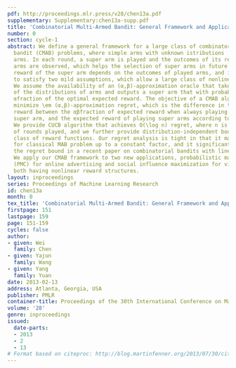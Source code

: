 ```yaml
---
pdf: http://proceedings.mlr.press/v28/chen13a.pdf
supplementary: Supplementary:chen13a-supp.pdf
title: 'Combinatorial Multi-Armed Bandit: General Framework and Applications'
number: 0
section: cycle-1
abstract: We define a general framework for a large class of combinatorial multi-armed
  bandit (CMAB) problems, where simple arms with unknown istributions  form \em super
  arms. In each round, a super arm is played and the outcomes of its related simple
  arms are observed, which helps the selection of super arms in future rounds. The
  reward of the super arm depends on the outcomes of played arms, and it only needs
  to satisfy two mild assumptions, which allow a large class of nonlinear reward instances.
  We assume the availability of an (α,β)-approximation oracle that takes the  means
  of the distributions of arms and outputs a super arm that with probability βgenerates  an
  αfraction of the optimal expected reward. The objective of a CMAB algorithm is to
  minimize \em (α,β)-approximation regret, which is the difference in total expected
  reward between the αβfraction of expected reward when always playing the optimal
  super arm, and the expected reward of playing super arms according to the algorithm.
  We provide CUCB algorithm that achieves O(\log n) regret, where n is the number
  of rounds played, and we further provide distribution-independent bounds for a large
  class of reward functions. Our regret analysis is tight in that it matches the bound
  for classical MAB problem up to a constant factor, and it significantly improves
  the regret bound in a recent paper on combinatorial bandits with linear rewards.
  We apply our CMAB framework to two new applications, probabilistic maximum coverage
  (PMC) for online advertising and social influence maximization for viral marketing,
  both having nonlinear reward structures.
layout: inproceedings
series: Proceedings of Machine Learning Research
id: chen13a
month: 0
tex_title: 'Combinatorial Multi-Armed Bandit: General Framework and Applications'
firstpage: 151
lastpage: 159
page: 151-159
cycles: false
author:
- given: Wei
  family: Chen
- given: Yajun
  family: Wang
- given: Yang
  family: Yuan
date: 2013-02-13
address: Atlanta, Georgia, USA
publisher: PMLR
container-title: Proceedings of the 30th International Conference on Machine Learning
volume: '28'
genre: inproceedings
issued:
  date-parts:
  - 2013
  - 2
  - 13
# Format based on citeproc: http://blog.martinfenner.org/2013/07/30/citeproc-yaml-for-bibliographies/
---
```

